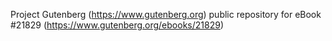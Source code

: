 Project Gutenberg (https://www.gutenberg.org) public repository for eBook #21829 (https://www.gutenberg.org/ebooks/21829)
